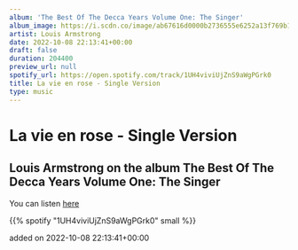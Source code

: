```yaml
---
album: 'The Best Of The Decca Years Volume One: The Singer'
album_image: https://i.scdn.co/image/ab67616d0000b2736555e6252a13f769b1bfe082
artist: Louis Armstrong
date: 2022-10-08 22:13:41+00:00
draft: false
duration: 204400
preview_url: null
spotify_url: https://open.spotify.com/track/1UH4viviUjZnS9aWgPGrk0
title: La vie en rose - Single Version
type: music
---
```



# La vie en rose - Single Version

## Louis Armstrong on the album The Best Of The Decca Years Volume One: The Singer

You can listen [here](https://open.spotify.com/track/1UH4viviUjZnS9aWgPGrk0)

{{% spotify "1UH4viviUjZnS9aWgPGrk0" small %}}

added on 2022-10-08 22:13:41+00:00